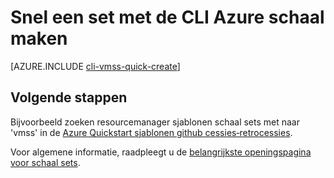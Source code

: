 <properties
    pageTitle="Schaal sets CLI snelle maken | Microsoft Azure"
    description="Implementeren schaal sets met snelle CLI maken."
    keywords="VM schaal sets" 
    services="virtual-machine-scale-sets"
    documentationCenter=""
    authors="gatneil"
    manager="madhana"
    editor="tysonn"
    tags="azure-resource-manager" />

<tags
    ms.service="virtual-machine-linux"
    ms.workload="infrastructure-services"
    ms.tgt_pltfrm="vm-linux"
    ms.devlang="na"
    ms.topic="article"
    ms.date="03/31/2016"
    ms.author="gatneil"/>

# <a name="quickly-create-a-scale-set-using-the-azure-cli"></a>Snel een set met de CLI Azure schaal maken

[AZURE.INCLUDE [cli-vmss-quick-create](../../includes/virtual-machines-linux-cli-vmss-quick-create-include.md)]

## <a name="next-steps"></a>Volgende stappen

Bijvoorbeeld zoeken resourcemanager sjablonen schaal sets met naar 'vmss' in de [Azure Quickstart sjablonen github cessies‑retrocessies](https://github.com/Azure/azure-quickstart-templates).

Voor algemene informatie, raadpleegt u de [belangrijkste openingspagina voor schaal sets](https://azure.microsoft.com/services/virtual-machine-scale-sets/).

